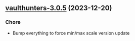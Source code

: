 

## [vaulthunters-3.0.5](https://github.com/truecharts/charts/compare/vaulthunters-3.0.4...vaulthunters-3.0.5) (2023-12-20)

### Chore

- Bump everything to force min/max scale version update
  
  